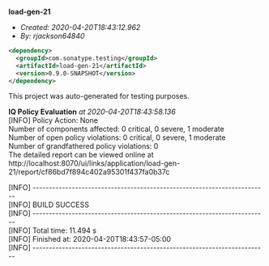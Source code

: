 **load-gen-21**
+ _Created: 2020-04-20T18:43:12.962_
+ _By: rjackson64840_

```xml
<dependency>
  <groupId>com.sonatype.testing</groupId>
  <artifactId>load-gen-21</artifactId>
  <version>0.9.0-SNAPSHOT</version>
</dependency>
```

This project was auto-generated for testing purposes.

**IQ Policy Evaluation** _at 2020-04-20T18:43:58.136_  
[INFO] Policy Action: None  
Number of components affected: 0 critical, 0 severe, 1 moderate  
Number of open policy violations: 0 critical, 0 severe, 1 moderate  
Number of grandfathered policy violations: 0  
The detailed report can be viewed online at http://localhost:8070/ui/links/application/load-gen-21/report/cf86bd7f894c402a95301f437fa0b37c  
  
[INFO] ------------------------------------------------------------------------  
[INFO] BUILD SUCCESS  
[INFO] ------------------------------------------------------------------------  
[INFO] Total time: 11.494 s  
[INFO] Finished at: 2020-04-20T18:43:57-05:00  
[INFO] ------------------------------------------------------------------------  
  
